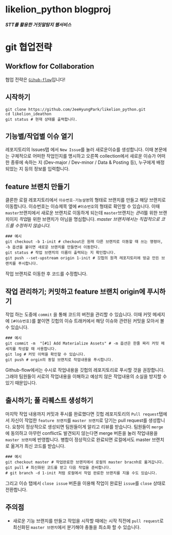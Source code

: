 # likelion_python blogproj
<h5>STT를 활용한 거짓말탐지 웹서비스</h5>

# git 협업전략
## Workflow for Collaboration

협업 전략은 [`Gihub-flow`](https://ujuc.github.io/2015/12/16/git-flow-github-flow-gitlab-flow/)입니다!

## 시작하기

```
git clone https://github.com/JeeHyungPark/likelion_python.git
cd likelion_ideathon
git status # 현재 상태를 출력합니다.
```

## 기능별/작업별 이슈 열기

레포지토리의 Issues탭 에서 `New Issue`를 눌러 새로운이슈를 생성합니다. 이때 본문에는 구체적으로 어떠한 작업인지를 명시하고 오른쪽 collection에서 새로운 이슈가 어떠한 종류에 속하는 지 (Dev-major / Dev-minor / Data & Posting 등), 누구에게 배정되었는 지 등의 정보를 입력합니다.

## feature 브랜치 만들기

클론한 로컬 레포지토리에서 `이슈번호-기능설명`의 형태로 브랜치를 만들고 해당 브랜치로 이동합니다. 이슈번호는 이슈제목 옆에 `#이슈번호`의 형태로 확인할 수 있습니다. 이때 `master`브랜치에서 새로운 브랜치로 이동하게 되는데 `master`브랜치는 *관리*를 위한 브랜치이지 *작업*을 위한 브랜치가 아님을 명심합니다. *master 브랜치에서는 직접적으로 코드를 수정하지 않습니다.*

```
### 예시
git checkout -b 1-init # checkout은 원래 다른 브랜치로 이동할 때 쓰는 명령어, -b 옵션을 붙이면 새로운 브랜치를 만들면서 이동한다.
git status # 작업 브랜치의 이름이 출력되는 지 확인합니다.
git push --set-upstream origin 1-init # 깃헙의 원격 레포지토리에 방금 만든 브랜치를 푸시합니다.
```

작업 브랜치로 이동한 후 코드를 수정합니다.

## 작업 관리하기; 커밋하고 feature 브랜치 origin에 푸시하기

작업 하는 도중에 `commit` 을 통해 코드의 버전을 관리할 수 있습니다. 이때 커밋 메세지에 `[#이슈번호]`를 붙이면 깃헙의 이슈 트래커에서 해당 이슈와 관련된 커밋을 모아서 볼 수 있습니다.

```
### 예시
git commit -m  "[#1] Add Materialize Assets" # -m 옵션은 한줄 짜리 커밋 메세지를 작성할 때 사용합니다.
git log # 커밋 이력을 확인할 수 있습니다.
git push # orgin의 동일 브랜치로 작업내용을 푸시합니다.
```

Github-flow에서는 수시로 작업내용을 깃헙의 레포지토리로 푸시할 것을 권장합니다. 그래야 팀원들이 서로의 작업내용을 이해하고 예상치 않은 작업내용의 소실을 방지할 수 있기 때문입니다.

## 출시하기; 풀 리퀘스트 생성하기

마지막 작업 내용까지 커밋과 푸시를 완료했다면 깃헙 레포지토리의 `Pull request`탭에서 자신이 작업한 `feature 브랜치`를 `master 브랜치`로 당기는 pull request를 생성합니다. 요청이 정상적으로 생성되면 팀원들이게 알리고 리뷰를 받습니다. 팀원들이 `merge`에 동의하고 아무런 conflict도 발견되지 않는다면 merge 버튼을 눌러 작업내용을 `master 브랜치`에 반영합니다. 병합이 정상적으로 완료되면 로컬에서도 master 브랜치로 옮겨가 최신 코드를 받습니다.

```
### 예시
git checkout master # 작업완료한 브랜치에서 로컬의 master bracnh로 옮겨갑니다.
git pull # 최신화된 코드를 받고 다음 작업을 준비합니다.
# git branch -d 1-init 처럼 로컬에서 작업 완료한 브랜치를 지울 수도 있습니다.
```

그리고 이슈 탭에서 `close issue` 버튼을 이용해 작업이 완료된 `issue`를 `close` 상태로 전환합니다.

## 주의점

- 새로운 기능 브랜치를 만들고 작업을 시작할 때에는 시작 직전에 `pull request`로 최신화된 `master 브랜치`에서 분기해야 충돌을 최소화 할 수 있습니다.
